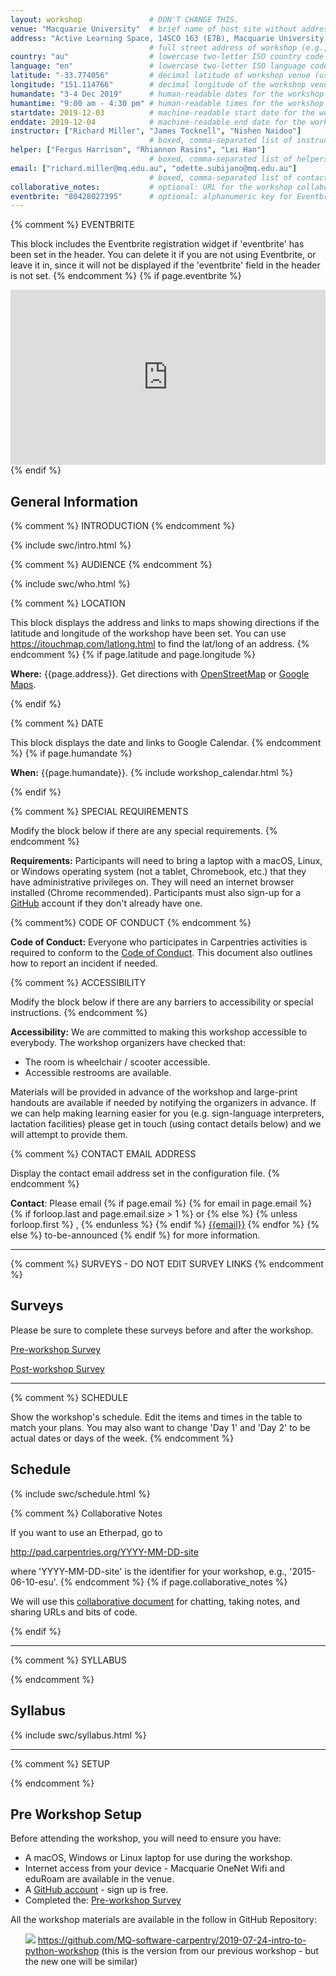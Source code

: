 ```yaml
---
layout: workshop               # DON'T CHANGE THIS.
venue: "Macquarie University"  # brief name of host site without address (e.g., "Euphoric State University")
address: "Active Learning Space, 14SCO 163 (E7B), Macquarie University, Sydney NSW 2122"      
                               # full street address of workshop (e.g., "Room A, 123 Forth Street, Blimingen, Euphoria")
country: "au"                  # lowercase two-letter ISO country code such as "fr" (see https://en.wikipedia.org/wiki/ISO_3166-1#Current_codes)
language: "en"                 # lowercase two-letter ISO language code such as "fr" (see https://en.wikipedia.org/wiki/List_of_ISO_639-1_codes)
latitude: "-33.774056"         # decimal latitude of workshop venue (use https://www.latlong.net/)
longitude: "151.114766"        # decimal longitude of the workshop venue (use https://www.latlong.net)
humandate: "3-4 Dec 2019"      # human-readable dates for the workshop (e.g., "Feb 17-18, 2020")
humantime: "9:00 am - 4:30 pm" # human-readable times for the workshop (e.g., "9:00 am - 4:30 pm")
startdate: 2019-12-03          # machine-readable start date for the workshop in YYYY-MM-DD format like 2015-01-01
enddate: 2019-12-04            # machine-readable end date for the workshop in YYYY-MM-DD format like 2015-01-02
instructor: ["Richard Miller", "James Tocknell", "Nishen Naidoo"] 
                               # boxed, comma-separated list of instructors' names as strings, like ["Kay McNulty", "Betty Jennings", "Betty Snyder"]
helper: ["Fergus Harrison", "Rhiannon Rasins", "Lei Han"]
                               # boxed, comma-separated list of helpers' names, like ["Marlyn Wescoff", "Fran Bilas", "Ruth Lichterman"]
email: ["richard.miller@mq.edu.au", "odette.subijano@mq.edu.au"]   
                               # boxed, comma-separated list of contact email addresses for the host, lead instructor, or whoever else is handling questions, like ["marlyn.wescoff@example.org", "fran.bilas@example.org", "ruth.lichterman@example.org"]
collaborative_notes:           # optional: URL for the workshop collaborative notes, e.g. an Etherpad or Google Docs document
eventbrite: "80428027395"      # optional: alphanumeric key for Eventbrite registration, e.g., "1234567890AB" (if Eventbrite is being used)
---
```



{% comment %}
EVENTBRITE

This block includes the Eventbrite registration widget if
'eventbrite' has been set in the header.  You can delete it if you
are not using Eventbrite, or leave it in, since it will not be
displayed if the 'eventbrite' field in the header is not set.
{% endcomment %}
{% if page.eventbrite %}
<iframe
  src="https://www.eventbrite.com/tickets-external?eid={{page.eventbrite}}&ref=etckt"
  frameborder="0"
  width="100%"
  height="280px"
  scrolling="auto">
</iframe>
{% endif %}


<h2 id="general">General Information</h2>

{% comment %}
INTRODUCTION
{% endcomment %}

{% include swc/intro.html %}

{% comment %}
AUDIENCE
{% endcomment %}

{% include swc/who.html %}

{% comment %}
LOCATION

This block displays the address and links to maps showing directions
if the latitude and longitude of the workshop have been set.  You
can use https://itouchmap.com/latlong.html to find the lat/long of an
address.
{% endcomment %}
{% if page.latitude and page.longitude %}
<p id="where">
  <strong>Where:</strong>
  {{page.address}}.
  Get directions with
  <a href="//www.openstreetmap.org/?mlat={{page.latitude}}&mlon={{page.longitude}}&zoom=16">OpenStreetMap</a>
  or
  <a href="//maps.google.com/maps?q={{page.latitude}},{{page.longitude}}">Google Maps</a>.
</p>
{% endif %}

{% comment %}
DATE

This block displays the date and links to Google Calendar.
{% endcomment %}
{% if page.humandate %}
<p id="when">
  <strong>When:</strong>
  {{page.humandate}}.
  {% include workshop_calendar.html %}
</p>
{% endif %}

{% comment %}
SPECIAL REQUIREMENTS

Modify the block below if there are any special requirements.
{% endcomment %}
<p id="requirements">
  <strong>Requirements:</strong> Participants will need to bring a laptop with a
  macOS, Linux, or Windows operating system (not a tablet, Chromebook, etc.) that they have administrative privileges on.
  They will need an internet browser installed (Chrome recommended).
  Participants must also sign-up for a <a href="https://github.com/">GitHub</a> account if they don't already have one.
</p>

{% comment%}
CODE OF CONDUCT
{% endcomment %}
<p id="code-of-conduct">
<strong>Code of Conduct:</strong>
Everyone who participates in Carpentries activities is required to conform to the <a href="https://docs.carpentries.org/topic_folders/policies/code-of-conduct.html">Code of Conduct</a>. This document also outlines how to report an incident if needed.
</p>


{% comment %}
ACCESSIBILITY

Modify the block below if there are any barriers to accessibility or
special instructions.
{% endcomment %}
<p id="accessibility">
  <strong>Accessibility:</strong> We are committed to making this workshop
  accessible to everybody.
  The workshop organizers have checked that:
</p>
<ul>
  <li>The room is wheelchair / scooter accessible.</li>
  <li>Accessible restrooms are available.</li>
</ul>
<p>
  Materials will be provided in advance of the workshop and
  large-print handouts are available if needed by notifying the
  organizers in advance.  If we can help making learning easier for
  you (e.g. sign-language interpreters, lactation facilities) please
  get in touch (using contact details below) and we will
  attempt to provide them.
</p>

{% comment %}
CONTACT EMAIL ADDRESS

Display the contact email address set in the configuration file.
{% endcomment %}
<p id="contact">
  <strong>Contact</strong>:
  Please email
  {% if page.email %}
  {% for email in page.email %}
  {% if forloop.last and page.email.size > 1 %}
  or
  {% else %}
  {% unless forloop.first %}
  ,
  {% endunless %}
  {% endif %}
  <a href='mailto:{{email}}'>{{email}}</a>
  {% endfor %}
  {% else %}
  to-be-announced
  {% endif %}
  for more information.
</p>

<hr/>

{% comment %} 
SURVEYS - DO NOT EDIT SURVEY LINKS 
{% endcomment %}
<h2 id="surveys">Surveys</h2>
<p>Please be sure to complete these surveys before and after the workshop.</p>
<p><a href="{{ site.pre_survey }}{{ site.github.project_title }}">Pre-workshop Survey</a></p>
<p><a href="{{ site.post_survey }}{{ site.github.project_title }}">Post-workshop Survey</a></p>

<hr/>


{% comment %}
SCHEDULE

Show the workshop's schedule.  Edit the items and times in the table
to match your plans.  You may also want to change 'Day 1' and 'Day
2' to be actual dates or days of the week.
{% endcomment %}
<h2 id="schedule">Schedule</h2>
{% include swc/schedule.html %}

{% comment %}
Collaborative Notes

If you want to use an Etherpad, go to

http://pad.carpentries.org/YYYY-MM-DD-site

where 'YYYY-MM-DD-site' is the identifier for your workshop,
e.g., '2015-06-10-esu'.
{% endcomment %}
{% if page.collaborative_notes %}
<p id="collaborative_notes">
  We will use this <a href="{{page.collaborative_notes}}">collaborative document</a> for chatting, taking notes, and sharing URLs and bits of code.
</p>
{% endif %}

<hr/>

{% comment %}
SYLLABUS

{% endcomment %}
<h2 id="syllabus">Syllabus</h2>
{% include swc/syllabus.html %}

<hr/>

{% comment %}
SETUP

{% endcomment %}

<h2 id="setup">Pre Workshop Setup</h2>
<p>
  Before attending the workshop, you will need to ensure you have:
  <ul>
    <li> A macOS, Windows or Linux laptop for use during the workshop. </li>
    <li> Internet access from your device - Macquarie OneNet Wifi and eduRoam are available in the venue. </li>
    <li> A <a href="https://github.com">GitHub account</a> - sign up is free. </li>
    <li> Completed the: <a href="{{ site.swc_pre_survey }}{{ site.github.project_title }}">Pre-workshop Survey</a> </li>
  </ul>
</p>


<p>
All the workshop materials are available in the follow in GitHub Repository:
<ul>
  <img src="https://img.icons8.com/color/48/000000/git.png">
  <a href="https://github.com/MQ-software-carpentry/2019-07-24-intro-to-python-workshop">https://github.com/MQ-software-carpentry/2019-07-24-intro-to-python-workshop</a> (this is the version from our previous workshop - but the new one will be similar)
</ul>

</p>

<br/>
<br/>
<br/>
<br/>
